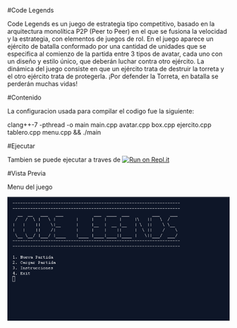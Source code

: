 #Code Legends

Code Legends es un juego de estrategia tipo competitivo, basado en la arquitectura monolítica P2P (Peer to Peer) en el que se fusiona la velocidad y la estrategia, con elementos de juegos de rol. En el juego aparece un ejército de batalla conformado por una cantidad de unidades que se especifica al comienzo de la partida entre 3 tipos de avatar, cada uno con un diseño y estilo único, que deberán luchar contra otro ejército.
La dinámica del juego consiste en que un ejército trata de destruir la torreta y el otro ejército trata de protegerla. ¡Por
defender la Torreta, en batalla se perderán muchas vidas!

#Contenido

La configuracion usada para compilar el codigo fue la siguiente:

clang++-7 -pthread -o main main.cpp avatar.cpp box.cpp ejercito.cpp tablero.cpp menu.cpp && ./main

#Ejecutar

Tambien se puede ejecutar a traves de [![Run on Repl.it](https://repl.it/badge/github/Mici7120/code-legends)](https://repl.it/github/Mici7120/code-legends)

#Vista Previa

Menu del juego

![Menu](https://github.com/Mici7120/code-legends/blob/Arkhan-Branch-3.0/Img.1.png)
